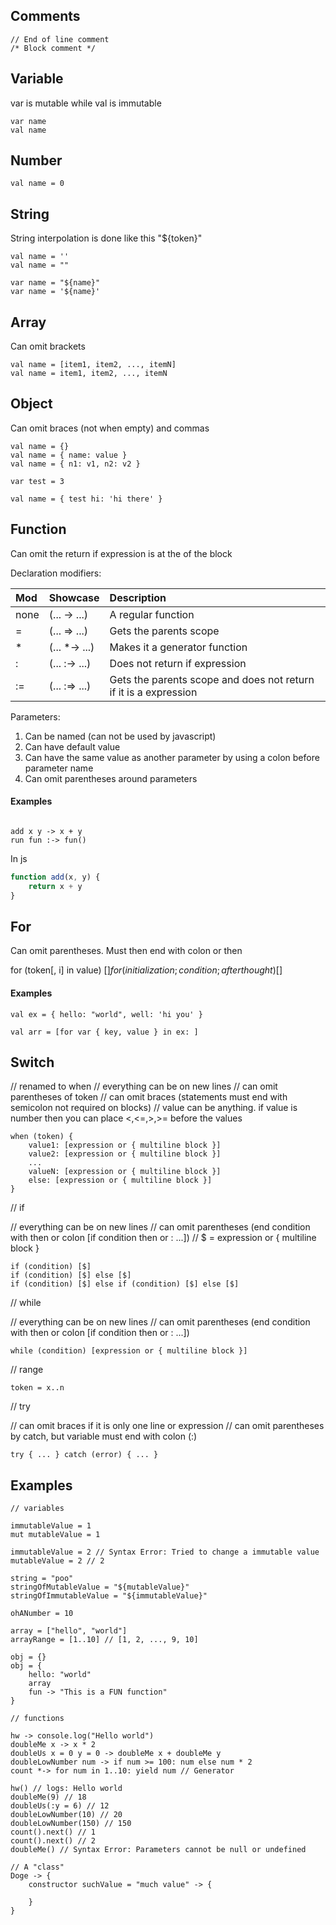 ## Comments
```
// End of line comment
/* Block comment */
```

## Variable
var is mutable while val is immutable

```
var name
val name
```

## Number

```
val name = 0
```

## String
String interpolation is done like this "${token}"

```
val name = ''
val name = ""

var name = "${name}"
var name = '${name}'
```

## Array
Can omit brackets

```
val name = [item1, item2, ..., itemN]
val name = item1, item2, ..., itemN
```

## Object
Can omit braces (not when empty) and commas

```
val name = {}
val name = { name: value }
val name = { n1: v1, n2: v2 }

var test = 3

val name = { test hi: 'hi there' }
```
## Function
Can omit the return if expression is at the of the block

Declaration modifiers:

| Mod |   Showcase    |                           Description                           |
|:----|:--------------|:----------------------------------------------------------------|
| none| (... ->  ...) | A regular function                                              |
| =   | (... =>  ...) | Gets the parents scope                                          |
| *   | (... *-> ...) | Makes it a generator function                                   |
| :   | (... :-> ...) | Does not return if expression                                   |
| :=  | (... :=> ...) | Gets the parents scope and does not return if it is a expression|

Parameters:

1. Can be named (can not be used by javascript)
2. Can have default value
3. Can have the same value as another parameter by using a colon before parameter name
4. Can omit parentheses around parameters
 
#### Examples
```

add x y -> x + y
run fun :-> fun()

```
In js 
```js
function add(x, y) {
    return x + y
}
```

## For

Can omit parentheses. Must then end with colon or then

for (token[, i] in value) [$]
for (initialization; condition; afterthought) [$]

#### Examples
```
val ex = { hello: "world", well: 'hi you' }

val arr = [for var { key, value } in ex: ]
```

## Switch

// renamed to when
// everything can be on new lines
// can omit parentheses of token
// can omit braces (statements must end with semicolon not required on blocks)
// value can be anything. if value is number then you can place <,<=,>,>= before the values

```
when (token) {
    value1: [expression or { multiline block }]
    value2: [expression or { multiline block }]
    ...
    valueN: [expression or { multiline block }]
    else: [expression or { multiline block }]
}
```

// if

// everything can be on new lines
// can omit parentheses (end condition with then or colon [if condition then or : ...])
// $ = expression or { multiline block }

```
if (condition) [$]
if (condition) [$] else [$]
if (condition) [$] else if (condition) [$] else [$]
```

// while

// everything can be on new lines
// can omit parentheses (end condition with then or colon [if condition then or : ...])

```
while (condition) [expression or { multiline block }]
```

// range
```
token = x..n
```

// try

// can omit braces if it is only one line or expression
// can omit parentheses by catch, but variable must end with colon (:)
```
try { ... } catch (error) { ... }
```

## Examples
```
// variables

immutableValue = 1
mut mutableValue = 1

immutableValue = 2 // Syntax Error: Tried to change a immutable value
mutableValue = 2 // 2

string = "poo"
stringOfMutableValue = "${mutableValue}"
stringOfImmutableValue = "${immutableValue}"

ohANumber = 10

array = ["hello", "world"]
arrayRange = [1..10] // [1, 2, ..., 9, 10]

obj = {}
obj = {
    hello: "world"
    array
    fun -> "This is a FUN function"
}

// functions

hw -> console.log("Hello world")
doubleMe x -> x * 2
doubleUs x = 0 y = 0 -> doubleMe x + doubleMe y
doubleLowNumber num -> if num >= 100: num else num * 2
count *-> for num in 1..10: yield num // Generator

hw() // logs: Hello world
doubleMe(9) // 18
doubleUs(:y = 6) // 12
doubleLowNumber(10) // 20
doubleLowNumber(150) // 150
count().next() // 1
count().next() // 2
doubleMe() // Syntax Error: Parameters cannot be null or undefined

// A "class"
Doge -> {
    constructor suchValue = "much value" -> {

    }
}
```

